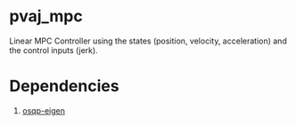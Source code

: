 # pvaj_mpc
Linear MPC Controller using the states (position, velocity, acceleration) and the control inputs (jerk).

# Dependencies
1. [osqp-eigen](https://github.com/robotology/osqp-eigen)